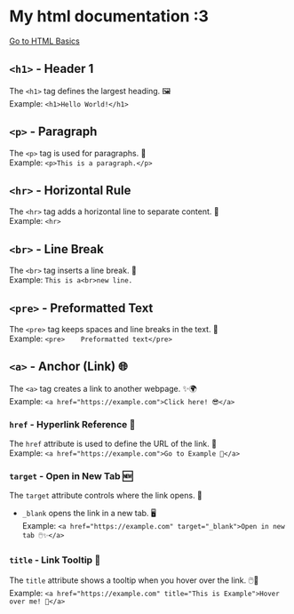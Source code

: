 # My html documentation :3

[Go to HTML Basics](#html-basics)













## `<h1>` - Header 1
The `<h1>` tag defines the largest heading. 🖼️  
Example: `<h1>Hello World!</h1>`

## `<p>` - Paragraph
The `<p>` tag is used for paragraphs. 📄  
Example: `<p>This is a paragraph.</p>`

## `<hr>` - Horizontal Rule
The `<hr>` tag adds a horizontal line to separate content. 🌈  
Example: `<hr>`

## `<br>` - Line Break
The `<br>` tag inserts a line break. 🌟  
Example: `This is a<br>new line.`

## `<pre>` - Preformatted Text
The `<pre>` tag keeps spaces and line breaks in the text. 🌿  
Example: `<pre>    Preformatted text</pre>`
## `<a>` - Anchor (Link) 🌐
The `<a>` tag creates a link to another webpage. ✨🌍  
Example: `<a href="https://example.com">Click here! 😎</a>`

### `href` - Hyperlink Reference 🔗
The `href` attribute is used to define the URL of the link. 🌈  
Example: `<a href="https://example.com">Go to Example 🌟</a>`

### `target` - Open in New Tab 🆕
The `target` attribute controls where the link opens. 💫  
- `_blank` opens the link in a new tab. 🖥️  
Example: `<a href="https://example.com" target="_blank">Open in new tab 🖱️✨</a>`

### `title` - Link Tooltip 📝
The `title` attribute shows a tooltip when you hover over the link. 🖱️👀  
Example: `<a href="https://example.com" title="This is Example">Hover over me! 🤩</a>`


